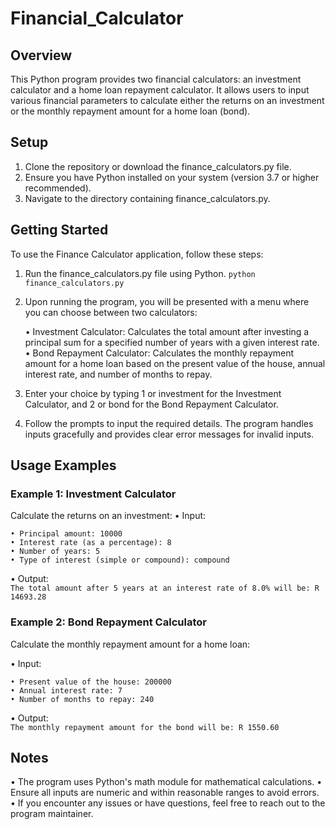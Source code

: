 # Financial_Calculator
 
 ## Overview
 This Python program provides two financial calculators: an investment calculator and a home loan repayment calculator. It allows users to input various financial parameters to calculate either the returns on an investment or the monthly repayment amount for a home loan (bond).

 ## Setup
 1. Clone the repository or download the finance_calculators.py file.
 2. Ensure you have Python installed on your system (version 3.7 or higher recommended).
 3. Navigate to the directory containing finance_calculators.py.
   
 ## Getting Started
 To use the Finance Calculator application, follow these steps:

 1. Run the finance_calculators.py file using Python.
      ```python finance_calculators.py```
 2. Upon running the program, you will be presented with a menu where you can choose between two calculators:

    • Investment Calculator: Calculates the total amount after investing a principal sum for a specified number of years with a given interest rate.  
    • Bond Repayment Calculator: Calculates the monthly repayment amount for a home loan based on the present value of the house, annual interest rate, and number of months to repay.
 3. Enter your choice by typing 1 or investment for the Investment Calculator, and 2 or bond for the Bond Repayment Calculator.
 4. Follow the prompts to input the required details. The program handles inputs gracefully and provides clear error messages for invalid inputs.

 ## Usage Examples
 ### Example 1: Investment Calculator
 Calculate the returns on an investment:
  • Input:

    • Principal amount: 10000
    • Interest rate (as a percentage): 8
    • Number of years: 5
    • Type of interest (simple or compound): compound 

 • Output:  
    ```The total amount after 5 years at an interest rate of 8.0% will be: R 14693.28```

 ### Example 2: Bond Repayment Calculator
 Calculate the monthly repayment amount for a home loan:

 • Input:

    • Present value of the house: 200000
    • Annual interest rate: 7
    • Number of months to repay: 240

• Output:  
  ```The monthly repayment amount for the bond will be: R 1550.60```

## Notes
• The program uses Python's math module for mathematical calculations.
• Ensure all inputs are numeric and within reasonable ranges to avoid errors.
• If you encounter any issues or have questions, feel free to reach out to the program maintainer.